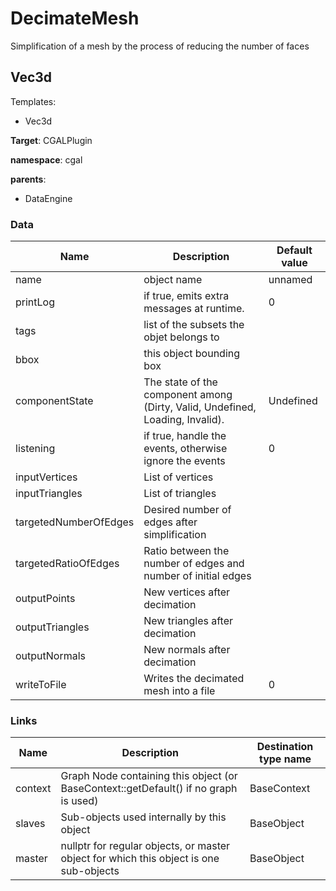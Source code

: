 <!-- generate_doc -->
# DecimateMesh

Simplification of a mesh by the process of reducing the number of faces


## Vec3d

Templates:

- Vec3d

__Target__: CGALPlugin

__namespace__: cgal

__parents__:

- DataEngine

### Data

<table>
    <thead>
        <tr>
            <th>Name</th>
            <th>Description</th>
            <th>Default value</th>
        </tr>
    </thead>
    <tbody>
	<tr>
		<td>name</td>
		<td>
object name
		</td>
		<td>unnamed</td>
	</tr>
	<tr>
		<td>printLog</td>
		<td>
if true, emits extra messages at runtime.
		</td>
		<td>0</td>
	</tr>
	<tr>
		<td>tags</td>
		<td>
list of the subsets the objet belongs to
		</td>
		<td></td>
	</tr>
	<tr>
		<td>bbox</td>
		<td>
this object bounding box
		</td>
		<td></td>
	</tr>
	<tr>
		<td>componentState</td>
		<td>
The state of the component among (Dirty, Valid, Undefined, Loading, Invalid).
		</td>
		<td>Undefined</td>
	</tr>
	<tr>
		<td>listening</td>
		<td>
if true, handle the events, otherwise ignore the events
		</td>
		<td>0</td>
	</tr>
	<tr>
		<td>inputVertices</td>
		<td>
List of vertices
		</td>
		<td></td>
	</tr>
	<tr>
		<td>inputTriangles</td>
		<td>
List of triangles
		</td>
		<td></td>
	</tr>
	<tr>
		<td>targetedNumberOfEdges</td>
		<td>
Desired number of edges after simplification
		</td>
		<td></td>
	</tr>
	<tr>
		<td>targetedRatioOfEdges</td>
		<td>
Ratio between the number of edges and number of initial edges
		</td>
		<td></td>
	</tr>
	<tr>
		<td>outputPoints</td>
		<td>
New vertices after decimation
		</td>
		<td></td>
	</tr>
	<tr>
		<td>outputTriangles</td>
		<td>
New triangles after decimation
		</td>
		<td></td>
	</tr>
	<tr>
		<td>outputNormals</td>
		<td>
New normals after decimation
		</td>
		<td></td>
	</tr>
	<tr>
		<td>writeToFile</td>
		<td>
Writes the decimated mesh into a file
		</td>
		<td>0</td>
	</tr>

</tbody>
</table>

### Links


| Name | Description | Destination type name |
| ---- | ----------- | --------------------- |
|context|Graph Node containing this object (or BaseContext::getDefault() if no graph is used)|BaseContext|
|slaves|Sub-objects used internally by this object|BaseObject|
|master|nullptr for regular objects, or master object for which this object is one sub-objects|BaseObject|


